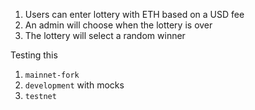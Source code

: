 1. Users can enter lottery with ETH based on a USD fee 
2. An admin will choose when the lottery is over
3. The lottery will select a random winner

Testing this
1. `mainnet-fork`
2. `development` with mocks
3. `testnet`